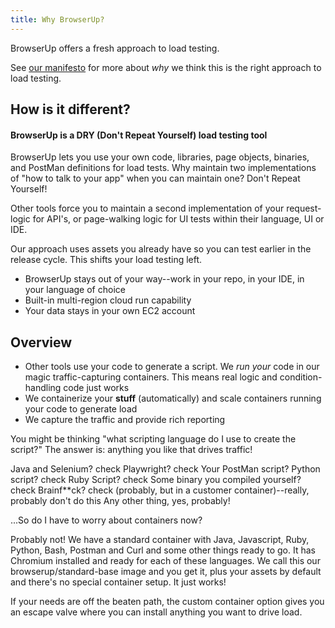 ```yaml
---
title: Why BrowserUp?
---
```


BrowserUp offers a fresh approach to load testing.

See [our manifesto](manifesto.md) for more about _why_ we think this is the right approach to load testing.

## How is it different?

#### BrowserUp is a DRY (Don't Repeat Yourself) load testing tool

BrowserUp lets you use your own code, libraries, page objects, binaries, and PostMan definitions for load tests.
Why maintain two implementations of "how to talk to your app" when you can maintain one?
Don't Repeat Yourself!

Other tools force you to maintain a second implementation of your request-logic for API's, or page-walking logic for
UI tests within their language, UI or IDE.

Our approach uses assets you already have so you can test earlier in the release cycle. This shifts
your load testing left.

* BrowserUp stays out of your way--work in your repo, in your IDE, in your language of choice
* Built-in multi-region cloud run capability
* Your data stays in your own EC2 account

## Overview

* Other tools use your code to generate a script. We *run* _your_ code in our magic traffic-capturing containers. This means
real logic and condition-handling code just works
* We containerize your __stuff__ (automatically) and scale containers running your code to generate load
* We capture the traffic and provide rich reporting

You might be thinking "what scripting language do I use to create the script?"
The answer is:  anything you like that drives traffic!

Java and Selenium? check
Playwright? check
Your PostMan script?
Python script? check
Ruby Script? check
Some binary you compiled yourself? check
Brainf**ck? check (probably, but in a customer container)--really, probably don't do this
Any other thing, yes, probably!

...So do I have to worry about containers now?

Probably not! We have a standard container with Java, Javascript, Ruby, Python, Bash, Postman
and Curl and some other things ready to go. It has Chromium installed and ready for each of these languages. We call
this our browserup/standard-base image and you get it, plus your assets by default
and there's no special container setup. It just works!

If your needs are off the beaten path, the custom container option gives you an escape valve
where you can install anything you want to drive load.
